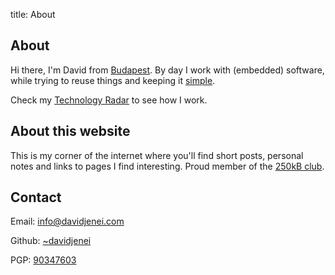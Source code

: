 title: About

About
-----

Hi there, I'm David from [Budapest]. By day I work with (embedded)
software, while trying to reuse things and keeping it [simple].

Check my [Technology Radar] to see how I work.

About this website
------------------

This is my corner of the internet where you'll find short posts,
personal notes and links to pages I find interesting. Proud member of
the [250kB club].

Contact
-------

Email: [<info@davidjenei.com>]

Github: [\~davidjenei]

PGP: [90347603]

  [About]: #about
  [About this website]: #about-this-website
  [Contact]: #contact
  [Budapest]: https://en.wikipedia.org/wiki/Budapest
  [simple]: http://www.catb.org/~esr/writings/taoup/html/ch01s07.html
  [Technology Radar]: ./radar.html
  [250kB club]: https://250kb.club/davidjenei-com/
  [<info@davidjenei.com>]: mailto:info@davidjenei.com
  [\~davidjenei]: https://github.com/davidjenei/
  [90347603]: http://pgp.mit.edu/pks/lookup?op=get&search=0x26C53F3E90347603
